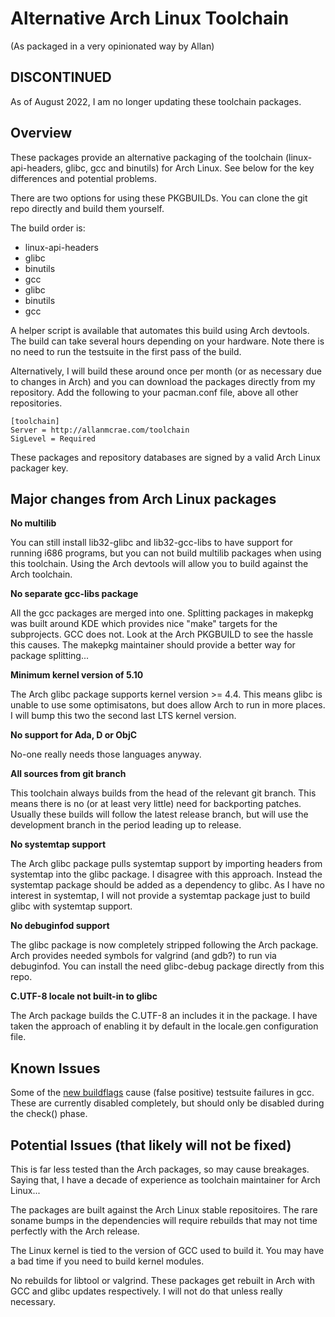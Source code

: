 # Alternative Arch Linux Toolchain
(As packaged in a very opinionated way by Allan)

## DISCONTINUED ##

As of August 2022, I am no longer updating these toolchain packages.  


## Overview

These packages provide an alternative packaging of the toolchain (linux-api-headers, glibc, gcc and binutils) for Arch Linux.  See below for the key differences and potential problems. 

There are two options for using these PKGBUILDs.  You can clone the git repo directly and build them yourself.

The build order is:
* linux-api-headers
* glibc
* binutils
* gcc
* glibc
* binutils
* gcc

A helper script is available that automates this build using Arch devtools. The build can take several hours depending on your hardware. Note there is no need to run the testsuite in the first pass of the build.

Alternatively, I will build these around once per month (or as necessary due to changes in Arch) and you can download the packages directly from my repository.  Add the following to your pacman.conf file, above all other repositories.

```
[toolchain]
Server = http://allanmcrae.com/toolchain
SigLevel = Required
```

These packages and repository databases are signed by a valid Arch Linux packager key.

## Major changes from Arch Linux packages

**No multilib**

You can still install lib32-glibc and lib32-gcc-libs to have support for running i686 programs, but you can not build multilib packages when using this toolchain.  Using the Arch devtools will allow you to build against the Arch toolchain.

**No separate gcc-libs package**

All the gcc packages are merged into one.  Splitting packages in makepkg was built around KDE which provides nice "make" targets for the subprojects.  GCC does not.  Look at the Arch PKGBUILD to see the hassle this causes.  The makepkg maintainer should provide a better way for package splitting...

**Minimum kernel version of 5.10**

The Arch glibc package supports kernel version >= 4.4.  This means glibc is unable to use some optimisatons, but does allow Arch to run in more places. I will bump this two the second last LTS kernel version.

**No support for Ada, D or ObjC**

No-one really needs those languages anyway.

**All sources from git branch**

This toolchain always builds from the head of the relevant git branch.  This means there is no (or at least very little) need for backporting patches.
Usually these builds will follow the latest release branch, but will use the development branch in the period leading up to release.

**No systemtap support**

The Arch glibc package pulls systemtap support by importing headers from systemtap into the glibc package.  I disagree with this approach.  Instead the systemtap package should be added as a dependency to glibc.  As I have no interest in systemtap, I will not provide a systemtap package just to build glibc with systemtap support.

**No debuginfod support**

The glibc package is now completely stripped following the Arch package.  Arch provides needed symbols for valgrind (and gdb?) to run via debuginfod.  You can install the need glibc-debug package directly from this repo.

**C.UTF-8 locale not built-in to glibc**

The Arch package builds the C.UTF-8 an includes it in the package.  I have taken the approach of enabling it by default in the locale.gen configuration file.

## Known Issues

Some of the [new buildflags](https://gitlab.archlinux.org/archlinux/rfcs/-/blob/master/rfcs/0003-buildflags.rst) cause (false positive) testsuite failures in gcc.  These are currently disabled completely, but should only be disabled during the check() phase.

## Potential Issues (that likely will not be fixed)

This is far less tested than the Arch packages, so may cause breakages.  Saying that, I have a decade of experience as toolchain maintainer for Arch Linux...

The packages are built against the Arch Linux stable repositoires. The rare soname bumps in the dependencies will require rebuilds that may not time perfectly with the Arch release.

The Linux kernel is tied to the version of GCC used to build it.  You may have a bad time if you need to build kernel modules.

No rebuilds for libtool or valgrind.  These packages get rebuilt in Arch with GCC and glibc updates respectively.  I will not do that unless really necessary.
